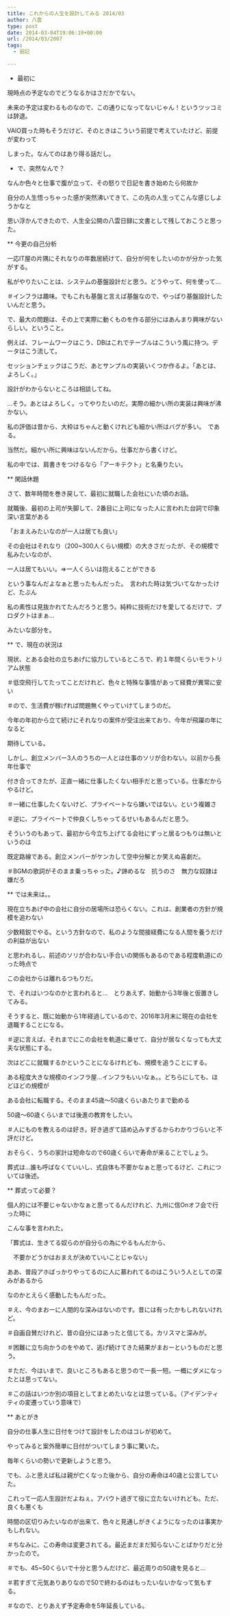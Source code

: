 ```yaml
---
title: これからの人生を設計してみる 2014/03
author: 八雲
type: post
date: 2014-03-04T19:06:19+00:00
url: /2014/03/2007
tags:
  - 弱記

---
```

* 最初に
  
現時点の予定なのでどうなるかはさだかでない。
  
未来の予定は変わるものなので、この通りになってないじゃん！というツッコミは辞退。
  
VAIO買った時もそうだけど、そのときはこういう前提で考えていたけど、前提が変わって
  
しまった。なんてのはあり得る話だし。

<!--more-->

* で、突然なんで？
  
なんか色々と仕事で腹が立って、その怒りで日記を書き始めたら何故か
  
自分の人生悟っちゃった感が突然沸いてきて、この先の人生ってこんな感じしようかなと
  
思い浮かんできたので、人生全公開の八雲日録に文書として残しておこうと思った。

** 今更の自己分析
  
一応IT屋の片隅にそれなりの年数居続けて、自分が何をしたいのかが分かった気がする。
  
私がやりたいことは、システムの基盤設計だと思う。どうやって、何を使って…
  
＃インフラは趣味。でもこれも基盤と言えば基盤なので、やっぱり基盤設計したいんだと思う。

で、最大の問題は、その上で実際に動くものを作る部分にはあんまり興味がないらしい。ということ。
  
例えば、フレームワークはこう、DBはこれでテーブルはこういう風に持つ。データはこう流して。
  
セッションチェックはこうだ、あとサンプルの実装いくつか作るよ。「あとは、よろしく。」
  
設計がわからないところは相談してね。

…そう。あとはよろしく。ってやりたいのだ。実際の細かい所の実装は興味が沸かない。
  
私の評価は昔から、大枠はちゃんと動くけれども細かい所はバグが多い。　である。
  
当然だ。細かい所に興味はないんだから。仕事だから書くけど。
  
私の中では、肩書きをつけるなら「アーキテクト」と名乗りたい。

** 閑話休題
  
さて、数年時間を巻き戻して、最初に就職した会社にいた頃のお話。
  
就職後、最初の上司が失脚して、2番目に上司になった人に言われた台詞で印象深い言葉がある
  
「おまえみたいなのが一人は居ても良い」
  
その会社はそれなり（200~300人くらい規模）の大きさだったが、その規模で私みたいなのが、
  
一人は居てもいい。⇒一人くらいは抱えることができる
  
という事なんだよなぁと思ったもんだった。　言われた時は気づいてなかったけど、たぶん
  
私の素性は見抜かれてたんだろうと思う。純粋に技術だけを愛してるだけで、プロダクトはまぁ…
  
みたいな部分を。

** で、現在の状況は
  
現状、とある会社の立ちあげに協力しているところで、約１年間くらいモラトリアム状態
  
＃低空飛行してたってことだけれど、色々と特殊な事情があって経費が異常に安い
  
＃ので、生活費が稼げれば問題無くやっていけてしまうのだ。
  
今年の年初から立て続けにそれなりの案件が受注出来ており、今年が飛躍の年になると
  
期待している。
  
しかし、創立メンバー3人のうちの一人とは仕事のソリが合わない。以前から長年仕事で
  
付き合ってきたが、正直一緒に仕事したくない相手だと思っている。仕事だからやるけど。
  
＃一緒に仕事したくないけど、プライベートなら嫌いではない。という複雑さ
  
＃逆に、プライベートで仲良くしちゃってるせいもあるんだと思う。
  
そういうのもあって、最初から今立ち上げてる会社にずっと居るつもりは無いというのは
  
既定路線である。創立メンバーがケンカして空中分解とか笑えぬ喜劇だ。
  
＃BGMの歌詞がそのまま乗っちゃった。♪諦めるな　抗うのさ　無力な奴隷は嫌だろ

** では未来は。。
  
現在立ちあげ中の会社に自分の居場所は恐らくない。これは、創業者の方針が規模を追わない
  
少数精鋭でやる。という方針なので、私のような間接経費になる人間を養うだけの利益が出ない
  
と思われるし、前述のソリが合わない手合いの関係もあるのである程度軌道にのった時点で
  
この会社からは離れるつもりだ。

で、それはいつなのかと言われると…　とりあえず、始動から3年後と仮置きしてみる。
  
そうすると、既に始動から1年経過しているので、2016年3月末に現在の会社を退職することになる。
  
＃逆に言えば、それまでにこの会社を軌道に乗せて、自分が居なくなっても大丈夫な状態にする。

次はどこに就職するかということになるけれども、規模を追うことにする。
  
ある程度大きな規模のインフラ屋…インフラもいいなぁ。。どちらにしても、ほどほどの規模が
  
ある会社に転職する。そのまま45歳～50歳くらいあたりまで勤める

50歳～60歳くらいまでは後進の教育をしたい。
  
＃人にものを教えるのは好き。好き過ぎて詰め込みすぎるからわかりづらいと不評だけど。

おそらく、うちの家計は短命なので60歳くらいで寿命が来ることでしょう。
  
葬式は…誰も呼ばなくていいし、式自体も不要かなぁと思ってるけど、これについては後述。

** 葬式って必要？
  
個人的には不要じゃないかなぁと思ってるんだけれど、九州に信Onオフ会で行った時に
  
こんな事を言われた。
  
「葬式は、生きてる奴らのが自分らの為にやるもんだから、
  
　不要かどうかはおまえが決めていいことじゃない」
  
ああ、普段アホばっかりやってるのに人に慕われてるのはこういう人としての深みがあるから
  
なのかとえらく感動したもんだった。
  
＃え、今のまおーに人間的な深みはないのです。昔には有ったかもしれないけれど。
  
＃自画自賛だけれど、昔の自分にはあったと信じてる。カリスマと深みが。
  
＃困難に立ち向かうのをやめて、逃げ続けてきた結果がまおーというものだと思う。
  
＃ただ、今はいまで、良いところもあると思うので一長一短。一概にダメになったとは思ってない。
  
＃この話はいつか別の項目としてまとめたいなとは思っている。（アイデンティティの変遷っていう意味で）

** あとがき
  
自分の仕事人生に日付をつけて設計をしたのはコレが初めて。
  
やってみると案外簡単に日付がついてしまう事に驚いた。
  
毎年くらいの勢いで更新しようと思う。

でも、ふと思えば私は親が亡くなった後から、自分の寿命は40歳と公言していた。
  
これって一応人生設計だよねぇ。アバウト過ぎて役に立たないけれども。ただ、良くも悪くも
  
時間の区切りみたいなのが出来て、色々と見通しがきくようになったのは事実かもしれない。
  
＃ちなみに、この寿命は変更されてる。最近まだまだ知らないことばかりだと分かったので。
  
＃でも、45~50くらいで十分と思うんだけど、最近周りの50歳を見ると…
  
＃若すぎて元気ありありなので50で終わるのはもったいないかなって気もする。
  
＃なので、とりあえず予定寿命を5年延長している。
